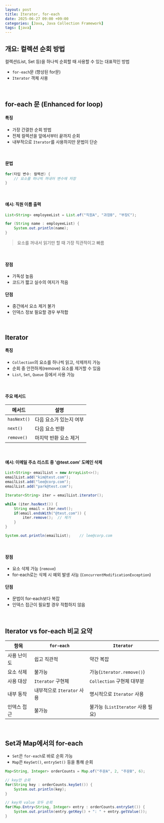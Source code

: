 ```yaml
---
layout: post
title: Iterator, for-each
date: 2025-06-27 09:00 +09:00
categories: [Java, Java Collection Framework]
tags: [java]
---
```


## 개요: 컬렉션 순회 방법

컬렉션(List, Set 등)을 하나씩 순회할 때 사용할 수 있는 대표적인 방법

- `for-each`문 (향상된 for문)
- `Iterator` 객체 사용

<br>

## for-each 문 (Enhanced for loop)

#### 특징

- 가장 간결한 순회 방법
- 전체 컬렉션을 앞에서부터 끝까지 순회
- 내부적으로 `Iterator`를 사용하지만 문법이 단순

<br>

#### 문법

```java
for(타입 변수: 컬렉션) {
    // 요소를 하나씩 꺼내어 변수에 저장
}
```

<br>

####  예시: 직원 이름 출력

```java
List<String> employeeList = List.of("직원A", "과장B", "부장C");

for (String name : employeeList) {
    System.out.println(name);
}

```

> 요소를 꺼내서 읽기만 할 때 가장 직관적이고 빠름

<br>

#### 장점

- 가독성 높음
- 코드가 짧고 실수의 여지가 적음

#### 단점

- 중간에서 요소 제거 불가
- 인덱스 정보 필요할 경우 부적합

<br>

## Iterator

#### 특징

- `Collection`의 요소를 하나씩 읽고, 삭제까지 가능
- 순회 중 안전하게(remove) 요소를 제거할 수 있음
- `List`, `Set`, `Queue` 등에서 사용 가능

<br>

#### 주요 메서드

| 메서드 | 설명 | 
|-|-|
| `hasNext()` | 다음 요소가 있는지 여부 |
| `next()` | 다음 요소 반환 |
| `remove()` | 마지막 반환 요소 제거 |

<br>

#### 예시: 이메일 주소 리스트 중 '@test.com' 도메인 삭제

```java
List<String> emailList = new ArrayList<>();
emailList.add("kim@test.com");
emailList.add("lee@corp.com");
emailList.add("park@test.com");

Iterator<String> iter = emailList.iterator();

while (iter.hasNext()) {
    String email = iter.next();
    if(email.endsWith("@test.com")) {
        iter.remove();  // 제거
    }
}

System.out.println(emailList);    // lee@corp.com
```

<br>

#### 장점

- 요소 삭제 가능 (`remove`)
- for-each로는 삭제 시 예외 발생 사능 (`ConcurrentModificationException`)

#### 단점

- 문법이 for-each보다 복잡
- 인덱스 접근이 필요할 경우 적합하지 않음

<br>

## Iterator vs for-each 비교 요약

| 항목 | `for-each` | `Iterator` |
|-|-|-|
| 사용 난이도 | 쉽고 직관적 | 약간 복잡 |
| 요소 삭제 | 불가능 | 가능(`iterator.remove()`) |
| 사용 대상 | `Iterator` 구현체 | `Collection` 구현체 대부분 | 
| 내부 동작 | 내부적으로 `Iterator` 사용 | 명시적으로 `Iterator` 사용 |
| 인덱스 접근 | 불가능 | 불가능 (`ListIterator` 사용 필요) |

<br>

## Set과 Map에서의 for-each

- `Set`은 `for-each`로 바로 순회 가능
- `Map`은 `KeySet()`, `entrySet()` 등을 통해 순회

```java
Map<String, Integer> orderCounts = Map.of("주문A", 2, "주문B", 6);

// key만 순회
for(String key : orderCounts.keySet()) {
    System.out.println(key);
}

// key와 value 모두 순회
for(Map.Entry<String, Integer> entry : orderCounts.entrySet()) {
    System.out.println(entry.getKey() + ": " + entry.getValue());
}
```

